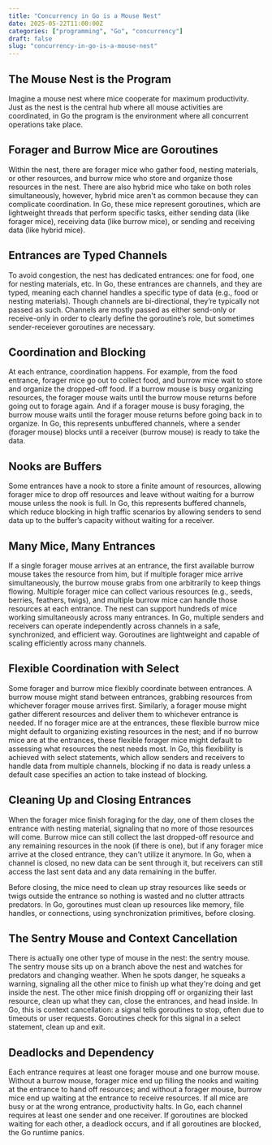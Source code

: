 ```yaml
---
title: "Concurrency in Go is a Mouse Nest"
date: 2025-05-22T11:00:00Z
categories: ["programming", "Go", "concurrency"]
draft: false
slug: "concurrency-in-go-is-a-mouse-nest"
---
```


## The Mouse Nest is the Program

Imagine a mouse nest where mice cooperate for maximum productivity. Just as the nest is the central hub where all mouse activities are coordinated, in Go the program is the environment where all concurrent operations take place.

## Forager and Burrow Mice are Goroutines

Within the nest, there are forager mice who gather food, nesting materials, or other resources, and burrow mice who store and organize those resources in the nest. There are also hybrid mice who take on both roles simultaneously, however, hybrid mice aren't as common because they can complicate coordination. In Go, these mice represent goroutines, which are lightweight threads that perform specific tasks, either sending data (like forager mice), receiving data (like burrow mice), or sending and receiving data (like hybrid mice).

## Entrances are Typed Channels

To avoid congestion, the nest has dedicated entrances: one for food, one for nesting materials, etc. In Go, these entrances are channels, and they are typed, meaning each channel handles a specific type of data (e.g., food or nesting materials). Though channels are bi-directional, they’re typically not passed as such. Channels are mostly passed as either send-only or receive-only in order to clearly define the goroutine’s role, but sometimes sender-receiever goroutines are necessary.

## Coordination and Blocking

At each entrance, coordination happens. For example, from the food entrance, forager mice go out to collect food, and burrow mice wait to store and organize the dropped-off food. If a burrow mouse is busy organizing resources, the forager mouse waits until the burrow mouse returns before going out to forage again. And if a forager mouse is busy foraging, the burrow mouse waits until the forager mouse returns before going back in to organize. In Go, this represents unbuffered channels, where a sender (forager mouse) blocks until a receiver (burrow mouse) is ready to take the data.

## Nooks are Buffers

Some entrances have a nook to store a finite amount of resources, allowing forager mice to drop off resources and leave without waiting for a burrow mouse unless the nook is full. In Go, this represents buffered channels, which reduce blocking in high traffic scenarios by allowing senders to send data up to the buffer’s capacity without waiting for a receiver.


## Many Mice, Many Entrances

If a single forager mouse arrives at an entrance, the first available burrow mouse takes the resource from him, but if multiple forager mice arrive simultaneously, the burrow mouse grabs from one arbitrarily to keep things flowing. Multiple forager mice can collect various resources (e.g., seeds, berries, feathers, twigs), and multiple burrow mice can handle those resources at each entrance. The nest can support hundreds of mice working simultaneously across many entrances. In Go, multiple senders and receivers can operate independently across channels in a safe, synchronized, and efficient way. Goroutines are lightweight and capable of scaling efficiently across many channels.

## Flexible Coordination with Select

Some forager and burrow mice flexibly coordinate between entrances. A burrow mouse might stand between entrances, grabbing resources from whichever forager mouse arrives first. Similarly, a forager mouse might gather different resources and deliver them to whichever entrance is needed. If no forager mice are at the entrances, these flexible burrow mice might default to organizing existing resources in the nest; and if no burrow mice are at the entrances, these flexible forager mice might default to assessing what resources the nest needs most. In Go, this flexibility is achieved with select statements, which allow senders and receivers to handle data from multiple channels, blocking if no data is ready unless a default case specifies an action to take instead of blocking.

## Cleaning Up and Closing Entrances

When the forager mice finish foraging for the day, one of them closes the entrance with nesting material, signaling that no more of those resources will come. Burrow mice can still collect the last dropped-off resource and any remaining resources in the nook (if there is one), but if any forager mice arrive at the closed entrance, they can't utilize it anymore. In Go, when a channel is closed, no new data can be sent through it, but receivers can still access the last sent data and any data remaining in the buffer.

Before closing, the mice need to clean up stray resources like seeds or twigs outside the entrance so nothing is wasted and no clutter attracts predators. In Go, goroutines must clean up resources like memory, file handles, or connections, using synchronization primitives, before closing. 

## The Sentry Mouse and Context Cancellation

There is actually one other type of mouse in the nest: the sentry mouse. The sentry mouse sits up on a branch above the nest and watches for predators and changing weather. When he spots danger, he squeaks a warning, signaling all the other mice to finish up what they're doing and get inside the nest. The other mice finish dropping off or organizing their last resource, clean up what they can, close the entrances, and head inside. In Go, this is context cancellation: a signal tells goroutines to stop, often due to timeouts or user requests. Goroutines check for this signal in a select statement, clean up and exit.

## Deadlocks and Dependency

Each entrance requires at least one forager mouse and one burrow mouse. Without a burrow mouse, forager mice end up filling the nooks and waiting at the entrance to hand off resources; and without a forager mouse, burrow mice end up waiting at the entrance to receive resources. If all mice are busy or at the wrong entrance, productivity halts. In Go, each channel requires at least one sender and one receiver. If goroutines are blocked waiting for each other, a deadlock occurs, and if all goroutines are blocked, the Go runtime panics.

